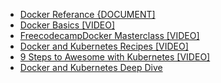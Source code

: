 * <a href="https://docs.docker.com/reference/">Docker Referance {DOCUMENT] </a>
* <a href="https://www.youtube.com/watch?v=oXA2zZhi32U&t=271s"> Docker Basics [VIDEO]</a>
* <a href="https://www.youtube.com/watch?v=fqMOX6JJhGo"> FreecodecampDocker Masterclass [VIDEO] </a>
* <a href="https://www.youtube.com/watch?v=aSATsLG59Zs&t=1432s">Docker and Kubernetes Recipes [VIDEO]</a>
* <a href="https://www.youtube.com/watch?v=ZpbXSdzp_vo&t=644s"> 9 Steps to Awesome with Kubernetes [VIDEO]</a>
* <a href="https://www.youtube.com/playlist?list=PLB2NsH6aVTpb1a9Ph2Ha3OV4ctDr6-TJm"> Docker and Kubernetes Deep Dive </a>
